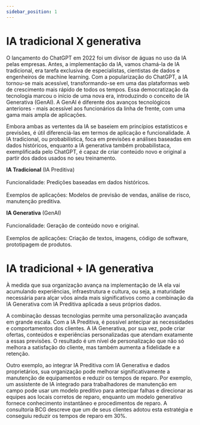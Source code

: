 ```yaml
---
sidebar_position: 1
---
```

# IA tradicional X generativa
O lançamento do ChatGPT em 2022 foi um divisor de águas no uso da IA pelas empresas. Antes, a implementação da IA, vamos chamá-la de IA tradicional, era tarefa exclusiva de especialistas, cientistas de dados e engenheiros de machine learning. Com a popularização do ChatGPT, a IA tornou-se mais acessível, transformando-se em uma das plataformas web de crescimento mais rápido de todos os tempos. Essa democratização da tecnologia marcou o início de uma nova era, introduzindo o conceito de IA Generativa (GenAI). A GenAI é diferente dos avanços tecnológicos anteriores - mais acessível aos funcionários da linha de frente, com uma gama mais ampla de aplicações.

Embora ambas as vertentes da IA se baseiem em princípios estatísticos e previsões, é útil diferenciá-las em termos de aplicação e funcionalidade. A IA tradicional, ou probabilística, foca em previsões e análises baseadas em dados históricos, enquanto a IA generativa também probabilistaca, exemplificada pelo ChatGPT, é capaz de criar conteúdo novo e original a partir dos dados usados no seu treinamento.

**IA Tradicional** (IA Preditiva) 
<br></br>Funcionalidade: Predições baseadas em dados históricos.
<br></br>Exemplos de aplicações: Modelos de previsão de vendas, análise de risco, manutenção preditiva.

**IA Generativa** (GenAI)
<br></br>Funcionalidade: Geração de conteúdo novo e original.
<br></br>Exemplos de aplicações: Criação de textos, imagens, código de software, prototipagem de produtos.

# IA tradicional + IA generativa
À medida que sua organização avança na implementação de IA ela vai acumulando experiências, infraestrutura e cultura, ou seja, a maturidade necessária para alçar vôos ainda mais significativos como a combinação da IA Generativa com IA Preditiva aplicada a seus próprios dados.

A combinação dessas tecnologias permite uma personalização avançada em grande escala. Com a IA Preditiva, é possível antecipar as necessidades e comportamentos dos clientes. A IA Generativa, por sua vez, pode criar ofertas, conteúdos e experiências personalizadas que atendam exatamente a essas previsões. O resultado é um nível de personalização que não só melhora a satisfação do cliente, mas também aumenta a fidelidade e a retenção.

Outro exemplo, ao integrar IA Preditiva com IA Generativa e dados proprietários, sua organização pode melhorar significativamente a manutenção de equipamentos e reduzir os tempos de reparo. Por exemplo, um assistente de IA integrado para trabalhadores de manutenção em campo pode usar um modelo preditivo para antecipar falhas e direcionar as equipes aos locais corretos de reparo, enquanto um modelo generativo fornece conhecimento instantâneo e procedimentos de reparo. A consultoria BCG descreve que um de seus clientes adotou esta estratégia e conseguiu reduzir os tempos de reparo em 30%.